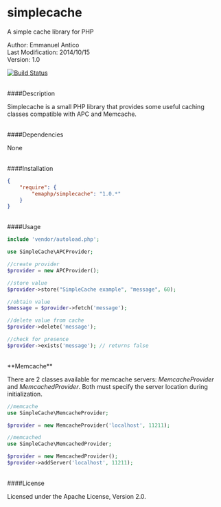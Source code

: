 simplecache
===========

A simple cache library for PHP

Author: Emmanuel Antico<br/>
Last Modification: 2014/10/15<br/>
Version: 1.0

[![Build Status](https://travis-ci.org/emaphp/simplecache.svg?branch=master)](https://travis-ci.org/emaphp/simplecache)

<br/>
####Description

Simplecache is a small PHP library that provides some useful caching classes compatible with APC and Memcache.

<br/>
####Dependencies

None

<br/>
####Installation

```json
{
    "require": {
        "emaphp/simplecache": "1.0.*"
    }
}
```

<br/>
####Usage

```php
include 'vendor/autoload.php';

use SimpleCache\APCProvider;

//create provider
$provider = new APCProvider();

//store value
$provider->store("SimpleCache example", "message", 60);

//obtain value
$message = $provider->fetch('message');

//delete value from cache
$provider->delete('message');

//check for presence
$provider->exists('message'); // returns false
```

<br/>
**Memcache**

There are 2 classes available for memcache servers: *MemcacheProvider* and *MemcachedProvider*. Both must specify the server location during initialization.

```php
//memcache
use SimpleCache\MemcacheProvider;

$provider = new MemcacheProvider('localhost', 11211);

//memcached
use SimpleCache\MemcachedProvider;

$provider = new MemcachedProvider();
$provider->addServer('localhost', 11211);
```


<br/>
####License

Licensed under the Apache License, Version 2.0.